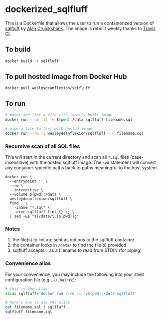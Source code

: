 # dockerized_sqlfluff

This is a Dockerfile that allows the user to run a containerized version of
[sqlfluff](https://pypi.org/project/sqlfluff/) by
[Alan Cruickshank](https://github.com/alanmcruickshank).  The image is
rebuilt weekly thanks to [Travis CI](https://travis-ci.org/).

## To build

```sh
docker build -t sqlfluff .
```

## To pull hosted image from Docker Hub

```
docker pull wesleydeanflexion/sqlfluff
```

## To run

```sh
# mount and lint a file with locally-built image
docker run --rm -it -v $(pwd):/data sqlfluff filename.sql

# pipe a file to test with hosted image
docker run --rm -i wesleydeanflexion/sqlfluff - < filename.sql
```

### Recursive scan of all SQL files

This will start in the current directory and scan all `*.sql` files
(case-insensitive) with the hosted sqlfluff image.  The `sed` statement
will convert any container-specific paths back to paths meaningful
to the host system.

```
docker run \
  --entrypoint '' \
  --rm \
  --interactive \
  --volume $(pwd):/data \
  wesleydeanflexion/sqlfluff \
  find . \
    -iname "*.sql" \
    -exec sqlfluff lint {} \; \
  | sed -Ee "s|/data/\.|$(pwd)|g"
```

### Notes

1.   the file(s) to lint are sent as options to the sqlfluff container
2.   the container looks in `/data/` to find the file(s) provided
3.   sqlfluff accepts `-` as a filename to read from STDIN (for piping)

### Convenience alias

For your convenience, you may include the following into your shell
configuration file (e.g., `~/.bashrc`):

```sh
# this is the alias
alias sqlfluff='docker run --rm -i -v$(pwd):/data sqlfluff'

# here's how to use the alias
cat filename.sql | sqlfluff -
sqlfluff filename.sql
```
